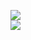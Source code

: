 [![](https://img.shields.io/badge/Made%20With-Github%20Spray-lightgrey.svg?style=for-the-badge&logo=github)](https://github.com/Annihil/github-spray#29115)  
[![](https://i.imgur.com/2DrTn0Z.gif)](https://github.com/Annihil/github-spray)
